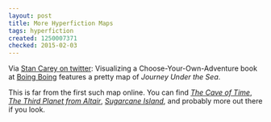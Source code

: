 ```yaml
---
layout: post
title: More Hyperfiction Maps
tags: hyperfiction
created: 1250007371
checked: 2015-02-03
---
```

Via [Stan Carey on twitter](http://twitter.com/StanCarey/status/3246719599):  Visualizing a Choose-Your-Own-Adventure book at [Boing Boing](http://www.boingboing.net/2009/08/11/visualizing-a-choose.html) features a pretty map of *Journey Under the Sea*.

This is far from the first such map online.  You can find [*The Cave of Time*](https://web.archive.org/web/20080923041731/http://classweb.gmu.edu/msample1/fall2005/343/caveoftime.jpg), [*The Third Planet from Altair*](http://www.ethblue.com/cyoa/), [*Sugarcane Island*](http://www.gamebooks.org/canediff.htm), and probably more out there if you look.
